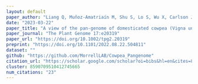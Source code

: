 ```yaml
---
layout: default
paper_author: "Liang Q, Muñoz-Amatriaín M, Shu S, Lo S, Wu X, Carlson JW, Davidson P, Goodstein DM, Phillips J, Janis NM, Lee EJ, Liang C, Morrell PL, Farmer AD, Xu P, Close TJ, Lonardi S "
date: "2023-03-22"
paper_title: "A view of the pan-genome of domesticated cowpea (Vigna unguiculata [L.] Walp.)"
paper_journal: "The Plant Genome 17:e20319"
paper_url: "https://doi.org/10.1002/tpg2.20319"
preprint: "https://doi.org/10.1101/2022.08.22.504811"
dataset: ""
github: "https://github.com/MorrellLAB/Cowpea_Pangenome"
citation_url: "https://scholar.google.com/scholar?oi=bibs&hl=en&cites=8590709510412745665"
cluster: 8590709510412745665
num_citations: "23"
---
```


